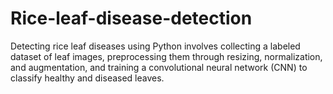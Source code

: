 # Rice-leaf-disease-detection
Detecting rice leaf diseases using Python involves collecting a labeled dataset of leaf images, preprocessing them through resizing, normalization, and augmentation, and training a convolutional neural network (CNN) to classify healthy and diseased leaves. 
